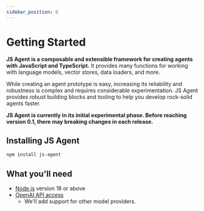 ```yaml
---
sidebar_position: 0
---
```


# Getting Started

**JS Agent is a composable and extensible framework for creating agents with JavaScript and TypeScript.** It provides many functions for working with language models, vector stores, data loaders, and more.

While creating an agent prototype is easy, increasing its reliability and robustness is complex and requires considerable experimentation.
JS Agent provides robust building blocks and tooling to help you develop rock-solid agents faster.

**JS Agent is currently in its initial experimental phase. Before reaching version 0.1, there may breaking changes in each release.**

## Installing JS Agent

```bash
npm install js-agent
```

## What you'll need

- [Node.js](https://nodejs.org/en/download/) version 18 or above
- [OpenAI API access](https://platform.openai.com/overview)
  - We'll add support for other model providers.
